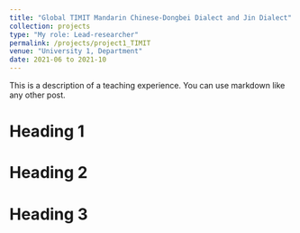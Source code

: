 ```yaml
---
title: "Global TIMIT Mandarin Chinese-Dongbei Dialect and Jin Dialect"
collection: projects
type: "My role: Lead-researcher"
permalink: /projects/project1_TIMIT
venue: "University 1, Department"
date: 2021-06 to 2021-10
---
```


This is a description of a teaching experience. You can use markdown like any other post.

Heading 1
======

Heading 2
======

Heading 3
======
